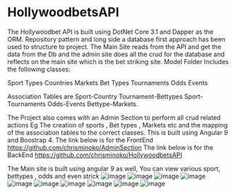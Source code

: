 # HollywoodbetsAPI
The Hollywoodbet API is built using DotNet Core 3.1 and Dapper as the ORM. Repository pattern and long side a database first approach has been used to structure to project.
The Main Site reads from the API and get the data from the Db and the admin site does all the crud for the database and reflects on the main site which is the bet striking site.
Model Folder Includes the following classes:

Sport Types
Countries
Markets
Bet Types
Tournaments
Odds
Events

Association Tables are 
Sport-Country
Tournament-Bettypes
Sport-Tournaments
Odds-Events
Bettype-Markets.

The Project also comes with an Admin Section to perform all crud related actions Eg The creation of sports , Bet types , Markets etc and the mapping of the association tables to the correct classes. This is built using Angular 9 and Boostrap 4. 
The link below is for the FrontEnd
https://github.com/chrisminoko/AdminSection
The link below is for the BackEnd
https://github.com/chrisminoko/HollywoodbetsAPI

The Main site is built using angular 9 as well, You can view various sport, bettypes , odds and even strick
![image](https://user-images.githubusercontent.com/42572223/88549812-0e432100-d021-11ea-8c91-72183db6924a.png)
![image](https://user-images.githubusercontent.com/42572223/88543691-a12b8d80-d018-11ea-87da-127849e2605c.png)
![image](https://user-images.githubusercontent.com/42572223/88543763-baccd500-d018-11ea-95c9-e71aa44e5cf2.png)
![image](https://user-images.githubusercontent.com/42572223/88543810-ce783b80-d018-11ea-99be-ecc854c04e2e.png)
![image](https://user-images.githubusercontent.com/42572223/88543863-df28b180-d018-11ea-81f0-ee7201bbc8ed.png)
![image](https://user-images.githubusercontent.com/42572223/88543923-f5367200-d018-11ea-86f7-982fe5bed2b7.png)
![image](https://user-images.githubusercontent.com/42572223/88543955-ff587080-d018-11ea-96a1-58ffb9647bf3.png)
![image](https://user-images.githubusercontent.com/42572223/88543996-0e3f2300-d019-11ea-900a-e243932e69ab.png)
![image](https://user-images.githubusercontent.com/42572223/88544046-1eef9900-d019-11ea-9b15-a4125142b893.png)
![image](https://user-images.githubusercontent.com/42572223/88670934-fb465480-d0e5-11ea-88ee-8d734759c351.png)
